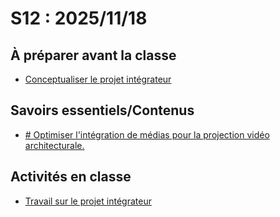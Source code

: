 # S12 : <!-- %: S12 -->2025/11/18<!-- %; -->

## À préparer avant la classe

* [Conceptualiser le projet intégrateur](../../02-activites/04/)

## Savoirs essentiels/Contenus

* [ <!-- %: BLOC4_SAVOIR1  --># Optimiser l'intégration de médias pour la projection vidéo architecturale.<!-- %; -->](../../03-savoirs/04/01/README.md)


## Activités en classe

* [Travail sur le projet intégrateur](../../02-activites/04/)
